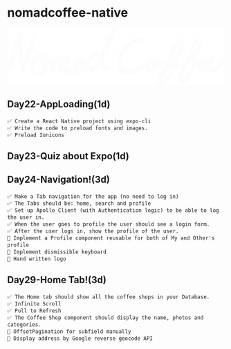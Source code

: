 # nomadcoffee-native

![nomadcoffee-logo](assets/logo.png "nomadcoffee-logo")

## Day22-AppLoading(1d)

```
✅ Create a React Native project using expo-cli
✅ Write the code to preload fonts and images.
✅ Preload Ionicons
```

## Day23-Quiz about Expo(1d)

## Day24-Navigation!(3d)

```
✅ Make a Tab navigation for the app (no need to log in)
✅ The Tabs should be: home, search and profile
✅ Set up Apollo Client (with Authentication logic) to be able to log the user in.
✅ When the user goes to profile the user should see a login form.
✅ After the user logs in, show the profile of the user.
🎁 Implement a Profile component reusable for both of My and Other's profile
🎁 Implement dismissible keyboard
🎁 Hand written logo
```

## Day29-Home Tab!(3d)

```
✅ The Home tab should show all the coffee shops in your Database.
✅ Infinite Scroll
✅ Pull to Refresh
✅ The Coffee Shop component should display the name, photos and categories.
🎁 OffsetPagination for subfield manually
🎁 Display address by Google reverse geocode API
```
